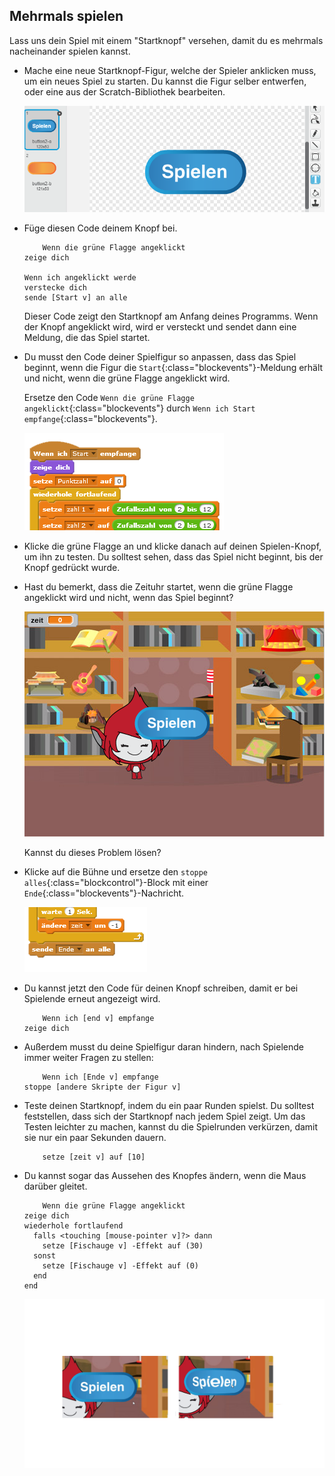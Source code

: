 ## Mehrmals spielen

Lass uns dein Spiel mit einem "Startknopf" versehen, damit du es mehrmals nacheinander spielen kannst.

+ Mache eine neue Startknopf-Figur, welche der Spieler anklicken muss, um ein neues Spiel zu starten. Du kannst die Figur selber entwerfen, oder eine aus der Scratch-Bibliothek bearbeiten.
    
    ![screenshot](images/brain-play.png)

+ Füge diesen Code deinem Knopf bei.
    
    ```blocks
        Wenn die grüne Flagge angeklickt
    zeige dich
    
    Wenn ich angeklickt werde
    verstecke dich
    sende [Start v] an alle
    ```
    
    Dieser Code zeigt den Startknopf am Anfang deines Programms. Wenn der Knopf angeklickt wird, wird er versteckt und sendet dann eine Meldung, die das Spiel startet.

+ Du musst den Code deiner Spielfigur so anpassen, dass das Spiel beginnt, wenn die Figur die `Start`{:class="blockevents"}-Meldung erhält und nicht, wenn die grüne Flagge angeklickt wird.
    
    Ersetze den Code `Wenn die grüne Flagge angeklickt`{:class="blockevents"} durch `Wenn ich Start empfange`{:class="blockevents"}.
    
    ![screenshot](images/brain-start.png)

+ Klicke die grüne Flagge an und klicke danach auf deinen Spielen-Knopf, um ihn zu testen. Du solltest sehen, dass das Spiel nicht beginnt, bis der Knopf gedrückt wurde.

+ Hast du bemerkt, dass die Zeituhr startet, wenn die grüne Flagge angeklickt wird und nicht, wenn das Spiel beginnt?
    
    ![screenshot](images/brain-timer-bug.png)
    
    Kannst du dieses Problem lösen?

+ Klicke auf die Bühne und ersetze den `stoppe alles`{:class="blockcontrol"}-Block mit einer `Ende`{:class="blockevents"}-Nachricht.
    
    ![screenshot](images/brain-end.png)

+ Du kannst jetzt den Code für deinen Knopf schreiben, damit er bei Spielende erneut angezeigt wird.
    
    ```blocks
        Wenn ich [end v] empfange
    zeige dich
    ```

+ Außerdem musst du deine Spielfigur daran hindern, nach Spielende immer weiter Fragen zu stellen:
    
    ```blocks
        Wenn ich [Ende v] empfange
    stoppe [andere Skripte der Figur v]
    ```

+ Teste deinen Startknopf, indem du ein paar Runden spielst. Du solltest feststellen, dass sich der Startknopf nach jedem Spiel zeigt. Um das Testen leichter zu machen, kannst du die Spielrunden verkürzen, damit sie nur ein paar Sekunden dauern.
    
    ```blocks
        setze [zeit v] auf [10]
    ```

+ Du kannst sogar das Aussehen des Knopfes ändern, wenn die Maus darüber gleitet.
    
    ```blocks
        Wenn die grüne Flagge angeklickt
    zeige dich
    wiederhole fortlaufend 
      falls <touching [mouse-pointer v]?> dann 
        setze [Fischauge v] -Effekt auf (30)
      sonst
        setze [Fischauge v] -Effekt auf (0)
      end
    end
    ```
    
    ![screenshot](images/brain-fisheye.png)